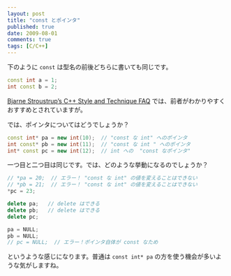 ```yaml
---
layout: post
title: "const とポインタ"
published: true
date: 2009-08-01
comments: true
tags: [C/C++]
---
```


下のように `const` は型名の前後どちらに書いても同じです。

```cpp
const int a = 1;
int const b = 2;
```

[Bjarne Stroustrup&#8217;s C++ Style and Technique FAQ](http://www.research.att.com/~bs/bs_faq2.html#constplacement) では、前者がわかりやすくおすすめとされていますが。

では、ポインタについてはどうでしょうか？

```cpp
const int* pa = new int(10);  // "const な int" へのポインタ
int const* pb = new int(11);  // "const な int " へのポインタ
int* const pc = new int(12);  // int への  "const なポインタ"
```

一つ目と二つ目は同じです。では、どのような挙動になるのでしょうか？

```cpp
// *pa = 20;  // エラー！ "const な int" の値を変えることはできない
// *pb = 21;  // エラー！ "const な int" の値を変えることはできない
*pc = 23;

delete pa;   // delete はできる
delete pb;   // delete はできる
delete pc;

pa = NULL;
pb = NULL;
// pc = NULL;  // エラー！ポインタ自体が const なため
```

というような感じになります。普通は `const int* pa` の方を使う機会が多いような気がしますね。

